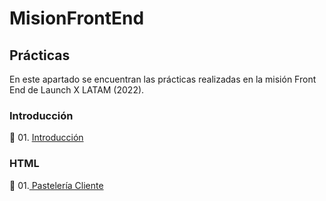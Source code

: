 # MisionFrontEnd
<h2>Prácticas</h2>

En este apartado se encuentran las prácticas realizadas en la misión Front End de Launch X LATAM (2022).

<h3>Introducción</h3>
🚀 01. <a href="https://github.com/brenmir/MisionFrontEnd/tree/main/Intro">Introducción</a><br>

<h3>HTML</h3>
🚀 01.<a href="https://github.com/brenmir/MisionFrontEnd/tree/main/PasteleríaCliente"> Pastelería Cliente</a>
